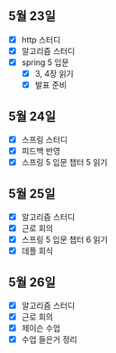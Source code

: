 ## 5월 23일

- [x] http 스터디
- [x] 알고리즘 스터디
- [x] spring 5 입문
  - [x] 3, 4장 읽기
  - [x] 발표 준비

## 5월 24일

- [x] 스프링 스터디
- [x] 피드백 반영
- [x] 스프링 5 입문 챕터 5 읽기

## 5월 25일

- [x] 알고리즘 스터디
- [x] 근로 회의
- [x] 스프링 5 입문 챕터 6 읽기
- [x] 데플 회식

## 5월 26일

- [x] 알고리즘 스터디
- [x] 근로 회의
- [x] 제이슨 수업
- [x] 수업 들은거 정리
